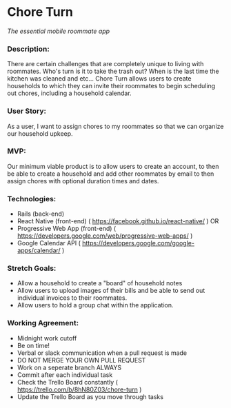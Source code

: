 # Chore Turn
*The essential mobile roommate app*


### Description: 

There are certain challenges that are completely unique to living with roommates. Who's turn is it to take the trash out? When is the last time the kitchen was cleaned and etc... Chore Turn allows users to create households to which they can invite their roommates to begin scheduling out chores, including a household calendar. 



### User Story:

As a user, I want to assign chores to my roommates so that we can organize our household upkeep.



### MVP: 

Our minimum viable product is to allow users to create an account, to then be able to create a household and add other roommates by email to then assign chores with optional duration times and dates. 



### Technologies: 

- Rails (back-end)
- React Native (front-end) ( https://facebook.github.io/react-native/ )
OR 
- Progressive Web App (front-end) ( https://developers.google.com/web/progressive-web-apps/ )
- Google Calendar API ( https://developers.google.com/google-apps/calendar/ )



### Stretch Goals: 

- Allow a household to create a "board" of household notes
- Allow users to upload images of their bills and be able to send out individual invoices to their roommates. 
- Allow users to hold a group chat within the application.



### Working Agreement: 

- Midnight work cutoff 
- Be on time!
- Verbal or slack communication when a pull request is made 
- DO NOT MERGE YOUR OWN PULL REQUEST 
- Work on a seperate branch ALWAYS
- Commit after each individual task
- Check the Trello Board constantly ( https://trello.com/b/8hN80Z03/chore-turn )
- Update the Trello Board as you move through tasks

